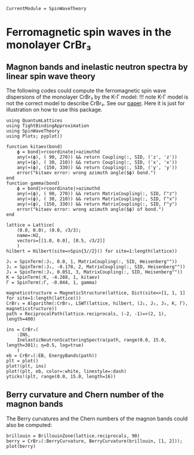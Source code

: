 ```@meta
CurrentModule = SpinWaveTheory
```

# Ferromagnetic spin waves in the monolayer CrBr₃

## Magnon bands and inelastic neutron spectra by linear spin wave theory

The following codes could compute the ferromagnetic spin wave dispersions of the monolayer CrBr₃ by the K-Γ model:
!!! note
    K-Γ model is not the correct model to describe CrBr₃. See our [paper](https://journals.aps.org/prb/abstract/10.1103/PhysRevB.104.L020402). Here it is just for illustration on how to use this package.


```@example CrBr3
using QuantumLattices
using TightBindingApproximation
using SpinWaveTheory
using Plots; pyplot()

function kitaev(bond)
    ϕ = bond|>rcoordinate|>azimuthd
    any(≈(ϕ), ( 90, 270)) && return Coupling(:, SID, ('z', 'z'))
    any(≈(ϕ), ( 30, 210)) && return Coupling(:, SID, ('x', 'x'))
    any(≈(ϕ), (150, 330)) && return Coupling(:, SID, ('y', 'y'))
    error("kitaev error: wrong azimuth angle($ϕ) bond.")
end
function gamma(bond)
    ϕ = bond|>rcoordinate|>azimuthd
    any(≈(ϕ), ( 90, 270)) && return MatrixCoupling(:, SID, Γ"z")
    any(≈(ϕ), ( 30, 210)) && return MatrixCoupling(:, SID, Γ"x")
    any(≈(ϕ), (150, 330)) && return MatrixCoupling(:, SID, Γ"y")
    error("kitaev error: wrong azimuth angle($ϕ) of bond.")
end

lattice = Lattice(
    (0.0, 0.0), (0.0, √3/3);
    name=:H2,
    vectors=[[1.0, 0.0], [0.5, √3/2]]
    )
hilbert = Hilbert(site=>Spin{3//2}() for site=1:length(lattice))

J₁ = SpinTerm(:J₁, 0.0, 1, MatrixCoupling(:, SID, Heisenberg""))
J₂ = SpinTerm(:J₂, -0.178, 2, MatrixCoupling(:, SID, Heisenberg""))
J₃ = SpinTerm(:J₃, 0.051, 3, MatrixCoupling(:, SID, Heisenberg""))
K = SpinTerm(:K, -4.288, 1, kitaev)
Γ = SpinTerm(:Γ, -0.044, 1, gamma)

magneticstructure = MagneticStructure(lattice, Dict(site=>[1, 1, 1] for site=1:length(lattice)))
CrBr₃ = Algorithm(:CrBr₃, LSWT(lattice, hilbert, (J₁, J₂, J₃, K, Γ), magneticstructure))
path = ReciprocalPath(lattice.reciprocals, (-2, -1)=>(2, 1), length=400)

ins = CrBr₃(
    :INS,
    InelasticNeutronScatteringSpectra(path, range(0.0, 15.0, length=301); η=0.5, log=true)
    )
eb = CrBr₃(:EB, EnergyBands(path))
plt = plot()
plot!(plt, ins)
plot!(plt, eb, color=:white, linestyle=:dash)
yticks!(plt, range(0.0, 15.0, length=16))
```

## Berry curvature and Chern number of the magnon bands
The Berry curvatures and the Chern numbers of the magnon bands could also be computed:
```@example CrBr3
brillouin = BrillouinZone(lattice.reciprocals, 90)
berry = CrBr₃(:BerryCurvature, BerryCurvature(brillouin, [1, 2]));
plot(berry)
```